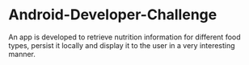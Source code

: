 # Android-Developer-Challenge
An app is developed to retrieve nutrition information for different food types, persist it locally and display it to the user in a very interesting manner.
